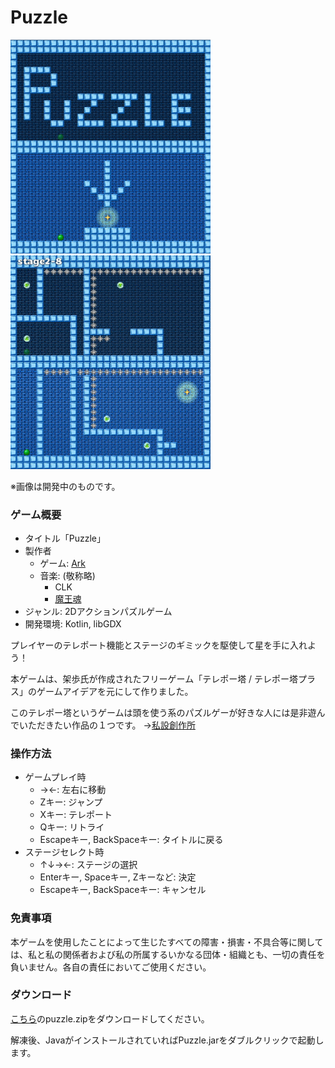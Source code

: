 # Puzzle

<img src="images/ss1.png" width="320px"> <img src="images/ss2.png" width="320px">

※画像は開発中のものです。

### ゲーム概要
- タイトル「Puzzle」
- 製作者
    - ゲーム: [Ark](http://arkark.github.io/ )
    - 音楽: (敬称略)
        - CLK
        - [魔王魂](http://maoudamashii.jokersounds.com/music_rule.html )
- ジャンル: 2Dアクションパズルゲーム
- 開発環境: Kotlin, libGDX

プレイヤーのテレポート機能とステージのギミックを駆使して星を手に入れよう！

本ゲームは、架歩氏が作成されたフリーゲーム「テレポー塔 / テレポー塔プラス」のゲームアイデアを元にして作りました。

このテレポー塔というゲームは頭を使う系のパズルゲーが好きな人には是非遊んでいただきたい作品の１つです。
→[私設創作所](http://park17.wakwak.com/~ss1/top.htm )

### 操作方法
- ゲームプレイ時
    - →←: 左右に移動
    - Zキー: ジャンプ
    - Xキー: テレポート
    - Qキー: リトライ
    - Escapeキー, BackSpaceキー: タイトルに戻る
- ステージセレクト時
    - ↑↓→←: ステージの選択
    - Enterキー, Spaceキー, Zキーなど: 決定
    - Escapeキー, BackSpaceキー: キャンセル

### 免責事項
本ゲームを使用したことによって生じたすべての障害・損害・不具合等に関しては、私と私の関係者および私の所属するいかなる団体・組織とも、一切の責任を負いません。各自の責任においてご使用ください。

### ダウンロード
[こちら](https://github.com/ArkArk/Puzzle/releases/tag/v1.0.0)のpuzzle.zipをダウンロードしてください。

解凍後、JavaがインストールされていればPuzzle.jarをダブルクリックで起動します。
